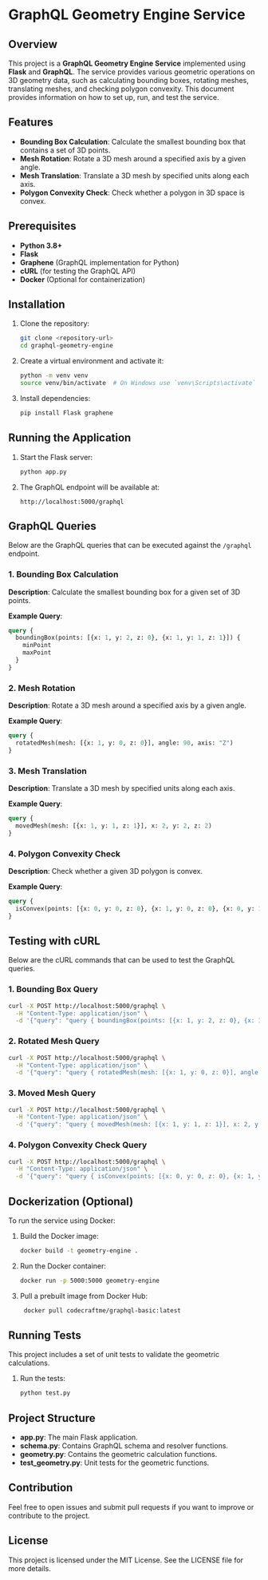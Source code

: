 # GraphQL Geometry Engine Service

## Overview

This project is a **GraphQL Geometry Engine Service** implemented using **Flask** and **GraphQL**. The service provides various geometric operations on 3D geometry data, such as calculating bounding boxes, rotating meshes, translating meshes, and checking polygon convexity. This document provides information on how to set up, run, and test the service.

## Features

- **Bounding Box Calculation**: Calculate the smallest bounding box that contains a set of 3D points.
- **Mesh Rotation**: Rotate a 3D mesh around a specified axis by a given angle.
- **Mesh Translation**: Translate a 3D mesh by specified units along each axis.
- **Polygon Convexity Check**: Check whether a polygon in 3D space is convex.

## Prerequisites

- **Python 3.8+**
- **Flask**
- **Graphene** (GraphQL implementation for Python)
- **cURL** (for testing the GraphQL API)
- **Docker** (Optional for containerization)

## Installation

1. Clone the repository:
   ```bash
   git clone <repository-url>
   cd graphql-geometry-engine
   ```

2. Create a virtual environment and activate it:
   ```bash
   python -m venv venv
   source venv/bin/activate  # On Windows use `venv\Scripts\activate`
   ```

3. Install dependencies:
   ```bash
   pip install Flask graphene
   ```

## Running the Application

1. Start the Flask server:
   ```bash
   python app.py
   ```

2. The GraphQL endpoint will be available at:
   ```
   http://localhost:5000/graphql
   ```

## GraphQL Queries

Below are the GraphQL queries that can be executed against the `/graphql` endpoint.

### 1. Bounding Box Calculation
**Description**: Calculate the smallest bounding box for a given set of 3D points.

**Example Query**:
```graphql
query {
  boundingBox(points: [{x: 1, y: 2, z: 0}, {x: 1, y: 1, z: 1}]) {
    minPoint
    maxPoint
  }
}
```

### 2. Mesh Rotation
**Description**: Rotate a 3D mesh around a specified axis by a given angle.

**Example Query**:
```graphql
query {
  rotatedMesh(mesh: [{x: 1, y: 0, z: 0}], angle: 90, axis: "Z")
}
```

### 3. Mesh Translation
**Description**: Translate a 3D mesh by specified units along each axis.

**Example Query**:
```graphql
query {
  movedMesh(mesh: [{x: 1, y: 1, z: 1}], x: 2, y: 2, z: 2)
}
```

### 4. Polygon Convexity Check
**Description**: Check whether a given 3D polygon is convex.

**Example Query**:
```graphql
query {
  isConvex(points: [{x: 0, y: 0, z: 0}, {x: 1, y: 0, z: 0}, {x: 0, y: 1, z: 0}])
}
```

## Testing with cURL

Below are the cURL commands that can be used to test the GraphQL queries.

### 1. Bounding Box Query
```bash
curl -X POST http://localhost:5000/graphql \
  -H "Content-Type: application/json" \
  -d '{"query": "query { boundingBox(points: [{x: 1, y: 2, z: 0}, {x: 1, y: 1, z: 1}]) { minPoint maxPoint } }"}'
```

### 2. Rotated Mesh Query
```bash
curl -X POST http://localhost:5000/graphql \
  -H "Content-Type: application/json" \
  -d '{"query": "query { rotatedMesh(mesh: [{x: 1, y: 0, z: 0}], angle: 90, axis: \"Z\") }"}'
```

### 3. Moved Mesh Query
```bash
curl -X POST http://localhost:5000/graphql \
  -H "Content-Type: application/json" \
  -d '{"query": "query { movedMesh(mesh: [{x: 1, y: 1, z: 1}], x: 2, y: 2, z: 2) }"}'
```

### 4. Polygon Convexity Check Query
```bash
curl -X POST http://localhost:5000/graphql \
  -H "Content-Type: application/json" \
  -d '{"query": "query { isConvex(points: [{x: 0, y: 0, z: 0}, {x: 1, y: 0, z: 0}, {x: 0, y: 1, z: 0}]) }"}'
```

## Dockerization (Optional)

To run the service using Docker:

1. Build the Docker image:
   ```bash
   docker build -t geometry-engine .
   ```

2. Run the Docker container:
   ```bash
   docker run -p 5000:5000 geometry-engine
   ```

3. Pull a prebuilt image from Docker Hub:
   ```bash
    docker pull codecraftme/graphql-basic:latest
   ```

## Running Tests

This project includes a set of unit tests to validate the geometric calculations.

1. Run the tests:
   ```bash
   python test.py
   ```

## Project Structure

- **app.py**: The main Flask application.
- **schema.py**: Contains GraphQL schema and resolver functions.
- **geometry.py**: Contains the geometric calculation functions.
- **test_geometry.py**: Unit tests for the geometric functions.

## Contribution

Feel free to open issues and submit pull requests if you want to improve or contribute to the project.

## License

This project is licensed under the MIT License. See the LICENSE file for more details.

